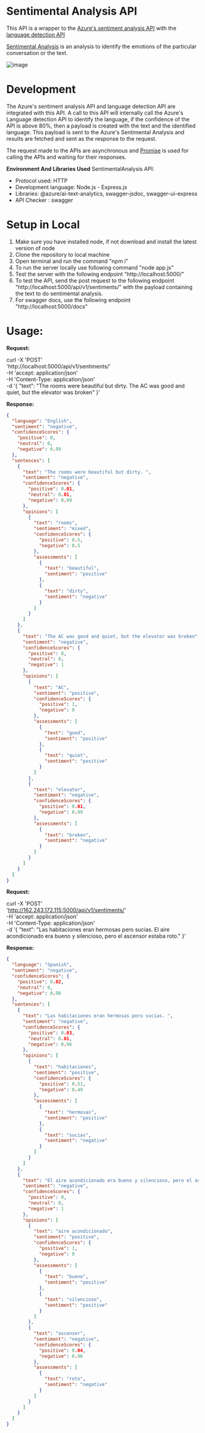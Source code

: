 # Sentimental Analysis API

This API is a wrapper to the [Azure's sentiment analysis API](https://learn.microsoft.com/en-us/azure/cognitive-services/language-service/sentiment-opinion-mining/overview) with the [language detection API](https://learn.microsoft.com/en-us/azure/cognitive-services/language-service/language-detection/overview)

[Sentimental Analysis](https://en.wikipedia.org/wiki/Sentiment_analysis) is an analysis to identify the emotions of the particular conversation or the text.

![image](https://www.google.com/url?sa=i&url=https%3A%2F%2Fmonkeylearn.com%2Fsentiment-analysis%2F&psig=AOvVaw0Eiw-aX-iXDc-dI--mjUfR&ust=1671249537465000&source=images&cd=vfe&ved=0CA4QjRxqFwoTCIDyrOmf_fsCFQAAAAAdAAAAABAE)

# Development

The Azure's sentiment analysis API and language detection API are integrated with this API. A call to this API will internally call the Azure's Language detection API to identify the language, if the confidence of the API is above 80%, then a payload is created with the text and the identified language. This payload is sent to the Azure's Sentimental Analysis and results are fetched and sent as the response to the request.

The request made to the APIs are asynchronous and [Promise](https://developer.mozilla.org/en-US/docs/Web/JavaScript/Reference/Global_Objects/Promise) is used for calling the APIs and waiting for their responses.

**Environment And Libraries Used**
SentimentalAnalysis API:

- Protocol used: HTTP
- Development language: Node.js - Express.js
- Libraries: @azure/ai-text-analytics, swagger-jsdoc, swagger-ui-express
- API Checker : swagger

# Setup in Local

1. Make sure you have installed node, if not download and install the latest version of node
2. Clone the repository to local machine
3. Open terminal and run the command "npm i"
4. To run the server locally use following command "node app.js"
5. Test the server with the following endpoint "http://localhost:5000/"
6. To test the API, send the post request to the following endpoint "http://localhost:5000/api/v1/sentiments/" with the payload containing the text to do sentimental analysis.
7. For swagger docs, use the following endpoint "http://localhost:5000/docs"

# Usage:

**Request:**

curl -X 'POST' \
 'http://localhost:5000/api/v1/sentiments/' \
 -H 'accept: application/json' \
 -H 'Content-Type: application/json' \
 -d '{
"text": "The rooms were beautiful but dirty. The AC was good and quiet, but the elevator was broken"
}'

**Response:**

```JSON
{
  "language": "English",
  "sentiment": "negative",
  "confidenceScores": {
    "positive": 0,
    "neutral": 0,
    "negative": 0.99
  },
  "sentences": [
    {
      "text": "The rooms were beautiful but dirty. ",
      "sentiment": "negative",
      "confidenceScores": {
        "positive": 0.01,
        "neutral": 0.01,
        "negative": 0.99
      },
      "opinions": [
        {
          "text": "rooms",
          "sentiment": "mixed",
          "confidenceScores": {
            "positive": 0.5,
            "negative": 0.5
          },
          "assessments": [
            {
              "text": "beautiful",
              "sentiment": "positive"
            },
            {
              "text": "dirty",
              "sentiment": "negative"
            }
          ]
        }
      ]
    },
    {
      "text": "The AC was good and quiet, but the elevator was broken",
      "sentiment": "negative",
      "confidenceScores": {
        "positive": 0,
        "neutral": 0,
        "negative": 1
      },
      "opinions": [
        {
          "text": "AC",
          "sentiment": "positive",
          "confidenceScores": {
            "positive": 1,
            "negative": 0
          },
          "assessments": [
            {
              "text": "good",
              "sentiment": "positive"
            },
            {
              "text": "quiet",
              "sentiment": "positive"
            }
          ]
        },
        {
          "text": "elevator",
          "sentiment": "negative",
          "confidenceScores": {
            "positive": 0.01,
            "negative": 0.99
          },
          "assessments": [
            {
              "text": "broken",
              "sentiment": "negative"
            }
          ]
        }
      ]
    }
  ]
}
```

**Request:**

curl -X 'POST' \
 'http://162.243.172.115:5000/api/v1/sentiments/' \
 -H 'accept: application/json' \
 -H 'Content-Type: application/json' \
 -d '{
"text": "Las habitaciones eran hermosas pero sucias. El aire acondicionado era bueno y silencioso, pero el ascensor estaba roto."
}'

**Response:**

```JSON
{
  "language": "Spanish",
  "sentiment": "negative",
  "confidenceScores": {
    "positive": 0.02,
    "neutral": 0,
    "negative": 0.98
  },
  "sentences": [
    {
      "text": "Las habitaciones eran hermosas pero sucias. ",
      "sentiment": "negative",
      "confidenceScores": {
        "positive": 0.03,
        "neutral": 0.01,
        "negative": 0.96
      },
      "opinions": [
        {
          "text": "habitaciones",
          "sentiment": "positive",
          "confidenceScores": {
            "positive": 0.51,
            "negative": 0.49
          },
          "assessments": [
            {
              "text": "hermosas",
              "sentiment": "positive"
            },
            {
              "text": "sucias",
              "sentiment": "negative"
            }
          ]
        }
      ]
    },
    {
      "text": "El aire acondicionado era bueno y silencioso, pero el ascensor estaba roto.",
      "sentiment": "negative",
      "confidenceScores": {
        "positive": 0,
        "neutral": 0,
        "negative": 1
      },
      "opinions": [
        {
          "text": "aire acondicionado",
          "sentiment": "positive",
          "confidenceScores": {
            "positive": 1,
            "negative": 0
          },
          "assessments": [
            {
              "text": "bueno",
              "sentiment": "positive"
            },
            {
              "text": "silencioso",
              "sentiment": "positive"
            }
          ]
        },
        {
          "text": "ascensor",
          "sentiment": "negative",
          "confidenceScores": {
            "positive": 0.04,
            "negative": 0.96
          },
          "assessments": [
            {
              "text": "roto",
              "sentiment": "negative"
            }
          ]
        }
      ]
    }
  ]
}
```
